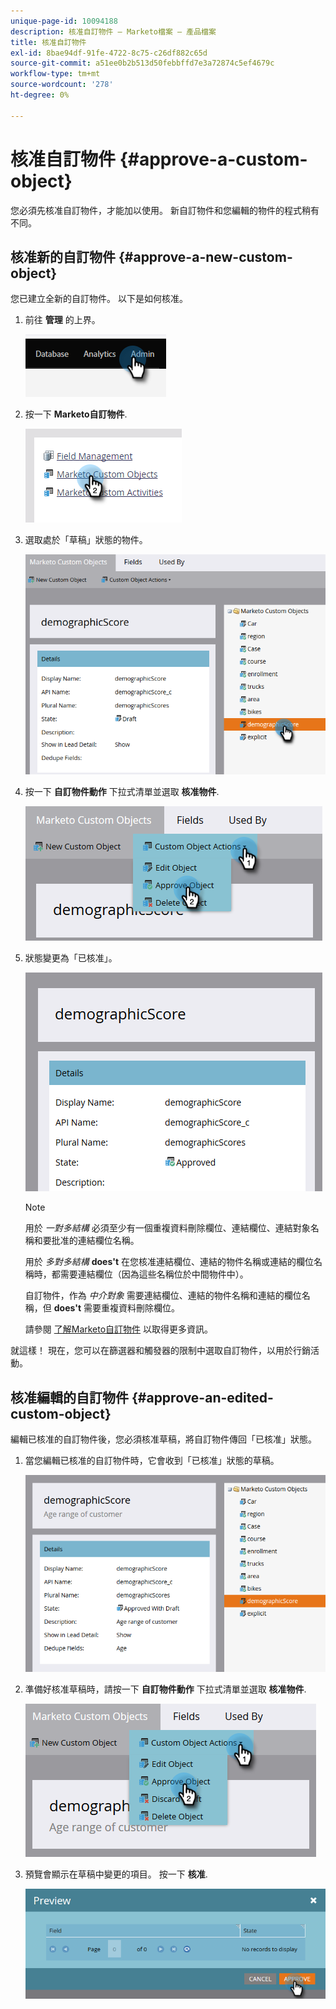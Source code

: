 ```yaml
---
unique-page-id: 10094188
description: 核准自訂物件 — Marketo檔案 — 產品檔案
title: 核准自訂物件
exl-id: 8bae94df-91fe-4722-8c75-c26df882c65d
source-git-commit: a51ee0b2b513d50febbffd7e3a72874c5ef4679c
workflow-type: tm+mt
source-wordcount: '278'
ht-degree: 0%

---
```


# 核准自訂物件 {#approve-a-custom-object}

您必須先核准自訂物件，才能加以使用。 新自訂物件和您編輯的物件的程式稍有不同。

## 核准新的自訂物件 {#approve-a-new-custom-object}

您已建立全新的自訂物件。 以下是如何核准。

1. 前往 **管理** 的上界。

   ![](assets/approve-a-custom-object-1.png)

1. 按一下 **Marketo自訂物件**.

   ![](assets/approve-a-custom-object-2.png)

1. 選取處於「草稿」狀態的物件。

   ![](assets/approve-a-custom-object-3.png)

1. 按一下 **自訂物件動作** 下拉式清單並選取 **核准物件**.

   ![](assets/approve-a-custom-object-4.png)

1. 狀態變更為「已核准」。

   ![](assets/approve-a-custom-object-5.png)

   >[!NOTE]
   >
   >用於 _一對多結構_ 必須至少有一個重複資料刪除欄位、連結欄位、連結對象名稱和要批准的連結欄位名稱。
   >
   >用於 _多對多結構_ **does&#39;t** 在您核准連結欄位、連結的物件名稱或連結的欄位名稱時，都需要連結欄位（因為這些名稱位於中間物件中）。
   >
   >自訂物件，作為 _中介對象_ 需要連結欄位、連結的物件名稱和連結的欄位名稱，但 **does&#39;t** 需要重複資料刪除欄位。
   >
   >請參閱 [了解Marketo自訂物件](/help/marketo/product-docs/administration/marketo-custom-objects/understanding-marketo-custom-objects.md) 以取得更多資訊。

就這樣！ 現在，您可以在篩選器和觸發器的限制中選取自訂物件，以用於行銷活動。

## 核准編輯的自訂物件 {#approve-an-edited-custom-object}

編輯已核准的自訂物件後，您必須核准草稿，將自訂物件傳回「已核准」狀態。

1. 當您編輯已核准的自訂物件時，它會收到「已核准」狀態的草稿。

   ![](assets/approve-a-custom-object-6.png)

1. 準備好核准草稿時，請按一下 **自訂物件動作** 下拉式清單並選取 **核准物件**.

   ![](assets/approve-a-custom-object-7.png)

1. 預覽會顯示在草稿中變更的項目。 按一下 **核准**.

   ![](assets/approve-a-custom-object-8.png)
